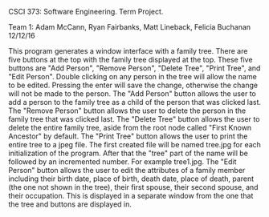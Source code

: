 CSCI 373: Software Engineering. Term Project.
 
Team 1: Adam McCann, Ryan Fairbanks, Matt Lineback, Felicia Buchanan
12/12/16
 
 This program generates a window interface with a family tree. There are five buttons at the top with the family tree displayed at the top. These five buttons are "Add Person", "Remove Person", "Delete Tree", "Print Tree", and "Edit Person". Double clicking on any person in the tree will allow the name to be edited. Pressing the enter will save the change, otherwise the change will not be made to the person.
 The "Add Person" button allows the user to add a person to the family tree as a child of the person that was clicked last.
 The "Remove Person" button allows the user to delete the person in the family tree that was clicked last.
 The "Delete Tree" button allows the user to delete the entire family tree, aside from the root node called "First Known Ancestor" by default.
 The "Print Tree" button allows the user to print the entire tree to a jpeg file. The first created file will be named tree.jpg for each initialization of the program. After that the "tree" part of the name will be followed by an incremented number. For example tree1.jpg.
 The "Edit Person" button allows the user to edit the attributes of a family member including their birth date, place of birth, death date, place of death, parent (the one not shown in the tree), their first spouse, their second spouse, and their occupation. This is displayed in a separate window from the one that the tree and buttons are displayed in.